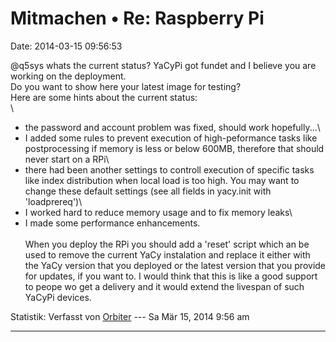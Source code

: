 Mitmachen • Re: Raspberry Pi
============================

Date: 2014-03-15 09:56:53

\@q5sys whats the current status? YaCyPi got fundet and I believe you
are working on the deployment.\
Do you want to show here your latest image for testing?\
Here are some hints about the current status:\
\
- the password and account problem was fixed, should work hopefully\...\
- I added some rules to prevent execution of high-peformance tasks like
postprocessing if memory is less or below 600MB, therefore that should
never start on a RPi\
- there had been another settings to controll execution of specific
tasks like index distribution when local load is too high. You may want
to change these default settings (see all fields in yacy.init with
\'loadprereq\')\
- I worked hard to reduce memory usage and to fix memory leaks\
- I made some performance enhancements.\
\
When you deploy the RPi you should add a \'reset\' script which an be
used to remove the current YaCy instalation and replace it either with
the YaCy version that you deployed or the latest version that you
provide for updates, if you want to. I would think that this is like a
good support to peope wo get a delivery and it would extend the livespan
of such YaCyPi devices.

Statistik: Verfasst von
[Orbiter](http://forum.yacy-websuche.de/memberlist.php?mode=viewprofile&u=2)
--- Sa Mär 15, 2014 9:56 am

------------------------------------------------------------------------

